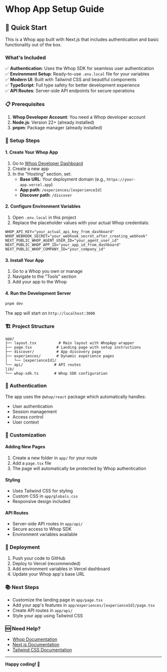 # Whop App Setup Guide

## 🚀 Quick Start

This is a Whop app built with Next.js that includes authentication and basic functionality out of the box.

### What's Included

✅ **Authentication**: Uses the Whop SDK for seamless user authentication  
✅ **Environment Setup**: Ready-to-use `.env.local` file for your variables  
✅ **Modern UI**: Built with Tailwind CSS and beautiful components  
✅ **TypeScript**: Full type safety for better development experience  
✅ **API Routes**: Server-side API endpoints for secure operations  

### 📋 Prerequisites

1. **Whop Developer Account**: You need a Whop developer account
2. **Node.js**: Version 22+ (already installed)
3. **pnpm**: Package manager (already installed)

### 🔧 Setup Steps

#### 1. Create Your Whop App

1. Go to [Whop Developer Dashboard](https://whop.com/dashboard/developer/)
2. Create a new app
3. In the "Hosting" section, set:
   - **Base URL**: Your deployment domain (e.g., `https://your-app.vercel.app`)
   - **App path**: `/experiences/[experienceId]`
   - **Discover path**: `/discover`

#### 2. Configure Environment Variables

1. Open `.env.local` in this project
2. Replace the placeholder values with your actual Whop credentials:

```env
WHOP_API_KEY="your_actual_api_key_from_dashboard"
WHOP_WEBHOOK_SECRET="your_webhook_secret_after_creating_webhook"
NEXT_PUBLIC_WHOP_AGENT_USER_ID="your_agent_user_id"
NEXT_PUBLIC_WHOP_APP_ID="your_app_id_from_dashboard"
NEXT_PUBLIC_WHOP_COMPANY_ID="your_company_id"
```

#### 3. Install Your App

1. Go to a Whop you own or manage
2. Navigate to the "Tools" section
3. Add your app to the Whop

#### 4. Run the Development Server

```bash
pnpm dev
```

The app will start on `http://localhost:3000`

### 🏗️ Project Structure

```
app/
├── layout.tsx          # Main layout with WhopApp wrapper
├── page.tsx           # Landing page with setup instructions
├── discover/          # App discovery page
├── experiences/       # Dynamic experience pages
│   └── [experienceId]/
└── api/              # API routes
lib/
└── whop-sdk.ts       # Whop SDK configuration
```

### 🔐 Authentication

The app uses the `@whop/react` package which automatically handles:
- User authentication
- Session management
- Access control
- User context

### 🎨 Customization

#### Adding New Pages

1. Create a new folder in `app/` for your route
2. Add a `page.tsx` file
3. The page will automatically be protected by Whop authentication

#### Styling

- Uses Tailwind CSS for styling
- Custom CSS in `app/globals.css`
- Responsive design included

#### API Routes

- Server-side API routes in `app/api/`
- Secure access to Whop SDK
- Environment variables available

### 🚀 Deployment

1. Push your code to GitHub
2. Deploy to Vercel (recommended)
3. Add environment variables in Vercel dashboard
4. Update your Whop app's base URL

### 📚 Next Steps

- Customize the landing page in `app/page.tsx`
- Add your app's features in `app/experiences/[experienceId]/page.tsx`
- Create API routes in `app/api/`
- Style your app using Tailwind CSS

### 🆘 Need Help?

- [Whop Documentation](https://dev.whop.com)
- [Next.js Documentation](https://nextjs.org/docs)
- [Tailwind CSS Documentation](https://tailwindcss.com/docs)

---

**Happy coding! 🎉**
